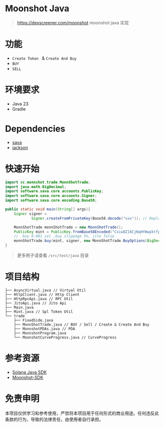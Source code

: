 # **Moonshot  Java**

> https://dexscreener.com/moonshot moonshot java 实现


# 功能
- `Create Token ` & `Create And Buy`
- `BUY`
- `SELL`


# 环境要求

- Java 23 
- Gradle


# Dependencies

- [sava](https://github.com/sava-software/sava)
- [jackson](https://github.com/FasterXML/jackson-databind)



# 快速开始

```java
import cc.monnshot.trade.MonnShotTrade;
import java.math.BigDecimal;
import software.sava.core.accounts.PublicKey;
import software.sava.core.accounts.Signer;
import software.sava.core.encoding.Base58;

public static void main(String[] args){
    Signer signer =
            Signer.createFromPrivateKey(Base58.decode("xxx")); // Replace with private key

    MonnShotTrade monnShotTrade = new MonnShotTrade();
    PublicKey mint = PublicKey.fromBase58Encoded("CxiwQZ16CjNqHYWwpktfppTDYSeWZRsNP9uuuWUBmoon");
    //  buy 0.001 sol ,buy slippage 5%, jito false
    monnShotTrade.buy(mint, signer, new MonnShotTrade.BuyOptions(BigDecimal.valueOf(0.001d), 5, "", ""), false);
}
```
> 更多例子请查看 `/src/test/java` 目录

# 项目结构
```tree
├── AsyncVirtual.java // Virtual Util
├── HttpClient.java // Http Client 
├── HttpRpcApi.java // RPC Util
├── JitoApi.java // Jito Api 
├── Main.java 
├── Mint.java // Spl Token Util
└── trade
    ├── FixedSide.java 
    ├── MonnShotTrade.java // BUY / Sell / Create & Create And Buy
    ├── MonnshotPDAs.java // PDA
    ├── MonnshotProgram.java
    └── MoonshotCurveProgress.java // CurveProgress

```


# 参考资源

- [Solana Java SDK](https://github.com/sava-software/sava)
- [Moonshot-SDK](https://github.com/wen-moon-ser/moonshot-sdk)


# 免责申明

本项目仅供学习和参考使用，严禁将本项目用于任何形式的商业用途。任何违反此条款的行为，导致的法律责任，由使用者自行承担。